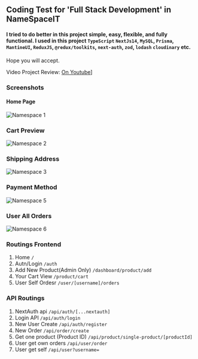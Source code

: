 ## Coding Test for 'Full Stack Development' in NameSpaceIT

#### I tried to do better in this project simple, easy, flexible, and fully functional.  I used in this project `TypeScript` `NextJs14`, `MySQL`, `Prisma`, `MantineUI`, `ReduxJS`, `@redux/toolkits`, `next-auth`, `zod`, `lodash` `cloudinary` etc.
Hope you will accept.

Video Project Review: [On Youtube](https://youtu.be/C0hy7PF01K8)]

### Screenshots

#### Home Page
![Namespace 1](https://github.com/hozaifa4you/namespaceit-code-test/assets/60110696/d8b3c7da-5fab-4934-ab4b-5a95f1082286)

### Cart Preview 
![Namespace 2](https://github.com/hozaifa4you/namespaceit-code-test/assets/60110696/67df94e7-b06e-4e29-8ff1-76240e9ab893)

### Shipping Address
![Namespace 3](https://github.com/hozaifa4you/namespaceit-code-test/assets/60110696/ff68af52-ac42-4335-a0e9-96d5895308b3)

### Payment Method
![Namespace 5](https://github.com/hozaifa4you/namespaceit-code-test/assets/60110696/91b859a1-c77e-4a3a-abfe-e6f0ebd724d1)

### User All Orders
![Namespace 6](https://github.com/hozaifa4you/namespaceit-code-test/assets/60110696/25d29f99-da9d-4ba7-9db6-46cf468e939a)




### Routings Frontend
1. Home `/`
2. Autn/Login `/auth`
3. Add New Product(Admin Only) `/dashboard/product/add`
4. Your Cart View `/product/cart`
7. User Self Ordesr  `/user/[username]/orders`

### API Routings 
1. NextAuth api `/api/auth/[...nextauth]`
2. Login API `/api/auth/login`
3. New User Create `/api/auth/register`
4. New Order `/api/order/create`
7. Get one product (Product ID) `/api/product/single-product/[productId]`
8. User get own orders `/api/user/order`
9. User get self `/api/user?username=` 
